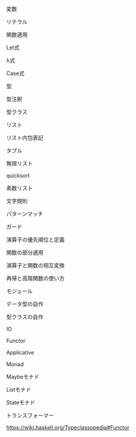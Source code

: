 変数

リテラル

関数適用

Let式

λ式

Case式

型

型注釈

型クラス

リスト

リスト内包表記

タプル


無限リスト

quicksort

素数リスト




文字規則

パターンマッチ

ガード

演算子の優先順位と定義

関数の部分適用

演算子と関数の相互変換

再帰と高階関数の使い方

モジュール

データ型の自作

型クラスの自作


IO


Functor

Applicative

Monad

Maybeモナド

Listモナド

Stateモナド

トランスフォーマー


https://wiki.haskell.org/Typeclassopedia#Functor
